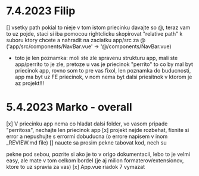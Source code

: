 # 7.4.2023 Filip
[] vsetky path pokial to nieje v tom istom priecinku davajte so @, teraz vam to uz pojde, staci si iba pomocou rightclicku skopirovat "relative path" k suboru ktory chcete a nahradit na zaciatku app/src za @ ('app/src/components/NavBar.vue' -> '@/components/NavBar.vue)
- toto je len poznamka:
	moli ste zle spravenu strukturu app, mali ste app/perrito to je zle, pretoze u vas je priecinok "perrito" to co by mal byt priecinok app, rovno som to pre vas fixol, len poznamka do buducnosti, app ma byt uz FE priecinok, v nom nema byt dalsi priesitnok v ktorom je az projekt!!!


# 5.4.2023 Marko - overall
[x] V priecinku app nema co hladat dalsi folder, vo vasom pripade "perritoss", nechajte len priecinok app
[x] projekt nejde rozbehat, fixnite si error a nepushujte s errormi dobuducna (o errore napisem v inom _REVIEW.md file)
[] naucte sa prosim pekne tabovat kod, nech su <div> pekne pod sebou, pozrite si ako je to v origo dokumentacii, lebo to je velmi easy, ale mate v tom celkom bordel (je aj milion formaterov/extensionov, ktore to uz spravia za vas)
[x] App.vue riadok 7 vymazat
